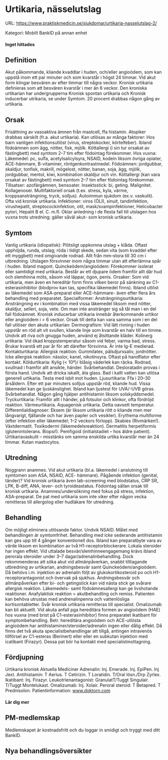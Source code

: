 # Urtikaria, nässelutslag

URL: https://www.praktiskmedicin.se/sjukdomar/urtikaria-nasselutslag-2/



Kategori: Mobilt BankID på annan enhet

#### Inget hittades

## Definition

Akut påkommande, kliande kvaddlar i huden, och/eller angioödem, som kan uppstå inom ett par minuter och som kvarstår i högst 24 timmar. Vid akut form klingar besvären av efter timmar till några veckor. Kronisk urtikaria definieras som att besvären kvarstår i mer än 6 veckor. Den kroniska urtikarian har undergrupperna Kronisk spontan urtikaria och Kronisk inducerbar utrikaria, se under Symtom. 20 procent drabbas någon gång av urtikaria.

## Orsak

Frisättning av vasoaktiva ämnen från mastcell, ffa histamin. Atopiker drabbas särskilt (fr.a. akut urtikaria). Kan utlösas av många faktorer:
Hos barn vanligen infektionsutlöst (virus, streptokocker, körtelfeber). Ibland födoämnen som ägg, nötter, fisk, mjölk. Köttallergi (i sin tur orsakat av fästingbett) med symtom 2–7 tim efter födointag förekommer.
Hos vuxna: Läkemedel: pc, sulfa, acetylsalicylsyra, NSAID, kodein liksom övriga opiater, ACE-hämmare, B-vitaminer, röntgenkontrastmedel. Födoämnen: jordgubbar, skaldjur, tonfisk, makrill, mögelost, nötter, banan, soja, ägg, mjölk, jordgubbar, mentol, kiwi, kombination skaldjur och vin. Köttallergi (kan vara orsakat av fästingbett) med symtom 2–7 tim efter födointag förekommer. Tillsatser: azofärgämnen, bensoater. Insektsstick: bi, geting. Malignitet. Kollagenoser. Multifaktoriell orsak (t.ex. stress, kyla, värme, kroppsansträngning, tryck, solljus). Autoimmun sjukdom (ex.v. vaskulit). Ofta vid kronisk urtikaria. Infektioner: viros (ÖLI), sinuit, tandinfektion, virushepatit, streptocockinfektion, otit, mask/svampinfektioner, Helicobacter pylori, Hepatit B el. C. m.fl. Oklar anledning i de flesta fall till utslagen hos vuxna trots utredning; gäller såväl akut- som kronisk urtikaria.

## Symtom

Vanlig urtikaria (idiopatisk): Plötsligt uppkomna utslag + klåda. Oftast upphöjda, runda, utslag; röda i tidigt skede, sedan vita (som kvaddel efter ett myggbett) med omgivande rodnad. Allt från mm–stora till 30 cm i utbredning. Utslagen försvinner inom några timmar utan att efterlämna spår i huden. Ibland magont.
Quinckeödem/angioödem: Förekommer isolerat eller samtidigt med urtikaria. Består av ett djupare ödem framför allt där hud och slemhinna möts, såsom vid läppar, ögon, penis. Orsaker: Som vid urtikaria, men även en hereditär form finns vilken beror på sänkning av C1-esterasinhibitor (blodprov kan tas, specifika läkemedel finns). Ibland utlöst av läkemedel som ASA-preparat eller ACE-hämmare- även efter flera års behandling med preparatet.
Specialformer: Ansträngningsurtikaria: Ansträngning ev i kombination med vissa läkemedel liksom med nötter, skaldjur, selleri, soja, vete. Om man inte anstränger sig så tål man i en del fall födoämnet.
Kronisk inducerbar utrikaria innebär återkommande urtikor eller angioödem i > 6 veckor. Orsak till detta kan vara samma som i en del fall utlöser den akuta urtikarian:
Dermografism: Vid lätt rivning i huden uppstår en röd alt vit svullen, kliande linje som kvarstår en halv till en timme. Undvik att riva och gnugga huden, använd ej åtsittande kläder.
Kolinerg urtikaria: Vid ökad kroppstemperatur såsom vid feber, varma bad, stress. Brukar kvarstå ett par år för att därefter försvinna. Är inte Ig-E medierad.
Kontakturtikaria: Allergisk reaktion: Gummilatex, pälsdjurssaliv, jordnötter. Icke allergisk reaktion: nässlor, kanel, nikotinsyra. Oftast på handflator efter kontakt.
Köldurtikaria: Kylig (< 10º)/ blåsig väderlek kan räcka. Rodnad, svullnad i framför allt ansikte, händer. Svårbehandlat. Desloratadin provas i första hand. Undvik att dricka iskallt, äta glass. Bad i kallt vatten kan utlösa generell urtikaria. Testa med isbit mot huden.
Ljusurtikaria: Ffa i 20–30 årsåldern. Efter ett par minuters solljus uppstår röd, kliande hud. Vissa läkemedel kan ge ljuskänslighet. Ibland kan ljustest för UVA/-UVB göras. Svårbehandlat. Någon gång hjälper antihistamin liksom solskyddsmedel.
Tryckurtikaria: Framför allt i händer, på fotsulor och klinkor, ofta fördröjd reaktion.
Värmeurtikaria.
Aquagenisk urtikaria. Detta oavsett temperatur.
Differentialdiagnoser:
Eksem (är liksom urtikaria rött o kliande men mer långvarigt, fjällande och har även papler och vesikler). Erythema multiforme (efter infektion eller läkemedel; 1–2 veckors förlopp). Skabies (Rivmärken!). Växtdermatit. Toxikodermi (läkemedelsreaktion). Dermatitis herpetiformis (glutenintolerans. Biopsi!). Pemfigoid (initialstadiet – hos äldre patient). Urtikariavaskulit – misstänks om samma enskilda urtika kvarstår mer än 24 timmar. Kutan mastocytos.

## Utredning

Noggrann anamnes. Vid akut urtikaria (bl.a. läkemedel i anslutning till symtomen som ASA, NSAID, ACE- hämmare). Pågående infektion (genital, tänder)? Vid kronisk urtikaria även lab-screening med blodstatus, CRP SR, LPK, B-diff, ANA, lever- och tyroideastatus. Födointag sällan orsak till kronisk urtikaria. Anamnes/undersökning med fokus på stress, infektion, ASA-preparat. De pat med urtikaria som inte viker efter någon vecka remitteras till allergolog eller hudläkare för utredning.

## Behandling

Om möjligt eliminera utlösande faktor. Undvik NSAID. Målet med behandlingen är symtomfrihet. Behandling med icke sederande antihistamin kan ges upp till 4 gånger konventionell dos. Ibland kan preparatbyte vara av värde liksom en kombination av två H1-receptorblockerare. Lokala steroider har ingen effekt. Vid uttalade besvär/slemhinneengagemang krävs ibland perorala steroider under 3–7 dagar/adrenalinbehandling. Dock rekommenderas att söka akut vid allmänpåverkan, snabbt tilltagande utbredning av urtikarian, andningsbesvär samt Quinckeödem/angioödem. Då behövs i.m. injektion av adrenalin följt av glukokortikosteroid po och H1-receptorantagonist och övervak på sjukhus. Andningsbesvär och allmänpåverkan efter bi- och getingstick kan vid nästa stick ge svårare allergisk reaktion. Läkemedels- samt födoämnesallergi kan ge livshotande reaktioner. Anafylaktisk reaktion = akutbehandling och remiss. Patienten kan behöva utrustas med andrenalinpenna och vattenlösliga kortisontabletter.
Svår kronisk urtikaria remitteras till specialist. Omalizumab kan bli aktuellt.
Vid akuta anfall pga hereditära formen av angioödem (HAE) hos vuxna (med brist på C1-esterasinhibitor) finns preparatet ikatibant för symptombehandling. Betr. hereditära angioödem och ACE-utlösta angioödem har antihistaminer/steroider/adrenalin ingen eller dålig effekt. Då finns det två akuta specialistbehandlingar att tillgå, antingen intravenös tillförsel av C1-esteras (Berinert) eller eller en subkutan injektion med icatibant (Firazyr). Dessa pat bör ha kontakt med specialistmottagning.

## Fördjupning

Urtikaria kronisk
Aktuella Mediciner
Adrenalin: Inj. Emerade. Inj. EpiPen. Inj Jext.
Antihistamin: T Aerius. T Cetirizin. T Loratidin. T/Oral lösn./Drp Zyrlex.
Ikatibant: Inj. Firazyr.
Leukotrienantagonist: GranulatT/Tuggt Singulair. T/Tuggt Montelukast.
Omalizumab: Inj. Xolair.
Peroral steroid: T Betapred. T Prednisolon.
Patientinformation: www.doktorn.com

#### Lär dig mer

## PM-medlemskap

Medlemskapet är kostnadsfritt och du loggar in smidigt och tryggt med ditt BankID.

## Nya behandlingsöversikter

